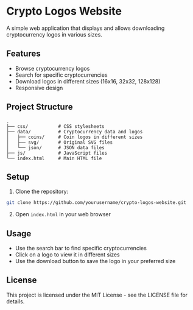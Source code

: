 # Crypto Logos Website

A simple web application that displays and allows downloading cryptocurrency logos in various sizes.

## Features

- Browse cryptocurrency logos
- Search for specific cryptocurrencies
- Download logos in different sizes (16x16, 32x32, 128x128)
- Responsive design

## Project Structure

```
.
├── css/           # CSS stylesheets
├── data/          # Cryptocurrency data and logos
│   ├── coins/     # Coin logos in different sizes
│   ├── svg/       # Original SVG files
│   └── json/      # JSON data files
├── js/            # JavaScript files
└── index.html     # Main HTML file
```

## Setup

1. Clone the repository:
```bash
git clone https://github.com/yourusername/crypto-logos-website.git
```

2. Open `index.html` in your web browser

## Usage

- Use the search bar to find specific cryptocurrencies
- Click on a logo to view it in different sizes
- Use the download button to save the logo in your preferred size

## License

This project is licensed under the MIT License - see the LICENSE file for details. 